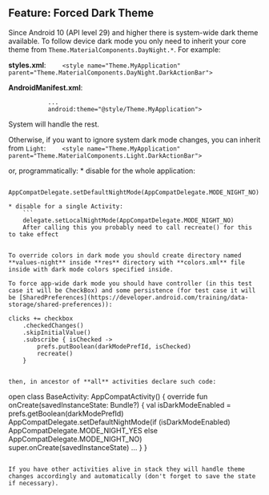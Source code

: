 ## Feature: Forced Dark Theme

Since Android 10 (API level 29) and higher there is system-wide dark theme available. To follow device dark mode you only need to inherit your core theme from ```Theme.MaterialComponents.DayNight.*```. For example:

**styles.xml**:
```    <style name="Theme.MyApplication" parent="Theme.MaterialComponents.DayNight.DarkActionBar">```

**AndroidManifest.xml**:
```    <application
           ...
           android:theme="@style/Theme.MyApplication">
```

System will handle the rest.

Otherwise, if you want to ignore system dark mode changes, you can inherit from ```Light```:
```    <style name="Theme.MyApplication" parent="Theme.MaterialComponents.Light.DarkActionBar">```

or, programmatically:
    * disable for the whole application:
```
        AppCompatDelegate.setDefaultNightMode(AppCompatDelegate.MODE_NIGHT_NO)
```
    * disable for a single Activity:
        ```
        delegate.setLocalNightMode(AppCompatDelegate.MODE_NIGHT_NO)
        After calling this you probably need to call recreate() for this to take effect
```

To override colors in dark mode you should create directory named **values-night** inside **res** directory with **colors.xml** file inside with dark mode colors specified inside.

To force app-wide dark mode you should have controller (in this test case it will be CheckBox) and some persistence (for test case it will be [SharedPreferences](https://developer.android.com/training/data-storage/shared-preferences)):
```
    clicks += checkbox
        .checkedChanges()
        .skipInitialValue()
        .subscribe { isChecked ->
            prefs.putBoolean(darkModePrefId, isChecked)
            recreate()
        }
```

then, in ancestor of **all** activities declare such code:
```
open class BaseActivity: AppCompatActivity() {
    override fun onCreate(savedInstanceState: Bundle?) {
        val isDarkModeEnabled = prefs.getBoolean(darkModePrefId)
        AppCompatDelegate.setDefaultNightMode(if (isDarkModeEnabled) AppCompatDelegate.MODE_NIGHT_YES else AppCompatDelegate.MODE_NIGHT_NO)
        super.onCreate(savedInstanceState)
        ...
    }
}
```

If you have other activities alive in stack they will handle theme changes accordingly and automatically (don't forget to save the state if necessary).